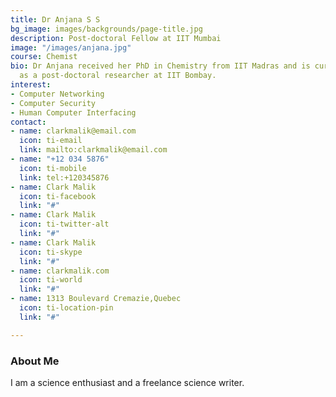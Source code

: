 ```yaml
---
title: Dr Anjana S S
bg_image: images/backgrounds/page-title.jpg
description: Post-doctoral Fellow at IIT Mumbai
image: "/images/anjana.jpg"
course: Chemist
bio: Dr Anjana received her PhD in Chemistry from IIT Madras and is currently working
  as a post-doctoral researcher at IIT Bombay.
interest:
- Computer Networking
- Computer Security
- Human Computer Interfacing
contact:
- name: clarkmalik@email.com
  icon: ti-email
  link: mailto:clarkmalik@email.com
- name: "+12 034 5876"
  icon: ti-mobile
  link: tel:+120345876
- name: Clark Malik
  icon: ti-facebook
  link: "#"
- name: Clark Malik
  icon: ti-twitter-alt
  link: "#"
- name: Clark Malik
  icon: ti-skype
  link: "#"
- name: clarkmalik.com
  icon: ti-world
  link: "#"
- name: 1313 Boulevard Cremazie,Quebec
  icon: ti-location-pin
  link: "#"

---
```

### About Me

I am a science enthusiast and a freelance science writer.
